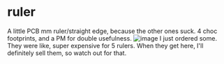 # ruler
A little PCB mm ruler/straight edge, because the other ones suck. 4 choc footprints, and a PM for double usefulness.
![image](https://user-images.githubusercontent.com/55664712/133304463-12413229-4e23-4e04-afe7-64c46d87ef37.png)
I just ordered some. They were like, super expensive for 5 rulers. When they get here, I'll definitely sell them, so watch out for that.

